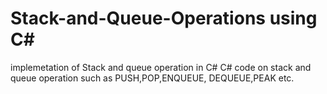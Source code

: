 # Stack-and-Queue-Operations using C#
implemetation of Stack and queue operation in C#
C# code on stack and queue operation such as PUSH,POP,ENQUEUE, DEQUEUE,PEAK etc.
